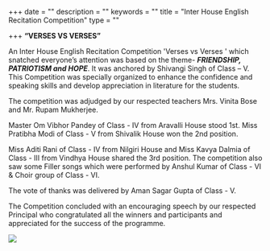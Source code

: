 +++
date = ""
description = ""
keywords = ""
title = "Inter House English Recitation Competition"
type = ""

+++
**“VERSES VS VERSES”**

An Inter House English Recitation Competition 'Verses vs Verses ' which snatched everyone’s attention was based on the theme- **_FRIENDSHIP, PATRIOTISM and HOPE_**. It was anchored by Shivangi Singh of Class – V. This Competition was specially organized to enhance the confidence and speaking skills and develop appreciation in literature for the students.

The competition was adjudged by our respected teachers Mrs. Vinita Bose and Mr. Rupam Mukherjee.

Master Om Vibhor Pandey of Class - IV from Aravalli House stood 1st. Miss Pratibha Modi of Class - V from Shivalik House won the 2nd position.

Miss Aditi Rani of Class - IV from Nilgiri House and Miss Kavya Dalmia of Class - III from Vindhya House shared the 3rd position. The competition also saw some Filler songs which were performed by Anshul Kumar of Class - VI & Choir group of Class - VI.

The vote of thanks was delivered by Aman Sagar Gupta of Class - V.

The Competition concluded with an encouraging speech by our respected Principal who congratulated all the winners and participants and appreciated for the success of the programme.

![](/uploads/2019/12/10/20190831_102323-1.jpg)